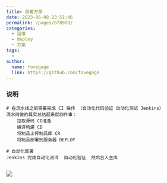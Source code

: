 ```yaml
---
title: 部署方案
date: 2023-06-08 23:51:46
permalink: /pages/bf89fd/
categories:
  - 运维
  - deploy
  - 方案
tags:
  -
author:
  name: fovegage
  link: https://github.com/fovegage
---
```


### 说明

```
# 在流水线之前需要完成 CI 操作 （自动化代码验证 自动化测试 Jenkins）
流水线做的其实总结起来就四件事：
	拉取源码 CD准备
	编译构建 CD
	将制品上传制品库 CR
	将制品部署到服务器 DEPLOY

# 自动化部署
Jenkins 完成自动化测试  自动化验证  然后合入主库


```

![](https://obsidian-foveagge.oss-cn-beijing.aliyuncs.com/blog/rToqpm.png)
